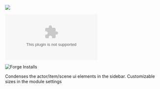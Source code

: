 ![](https://img.shields.io/badge/Foundry-v0.8.6-informational)
<!--- Downloads @ Latest Badge -->
<!--- replace <user>/<repo> with your username/repository -->
![Latest Release Download Count](https://img.shields.io/github/downloads/kandashi/smol-foundry/latest/module.zip)

<!--- Forge Bazaar Install % Badge -->
<!--- replace <your-module-name> with the `name` in your manifest -->
![Forge Installs](https://img.shields.io/badge/dynamic/json?label=Forge%20Installs&query=package.installs&suffix=%25&url=https%3A%2F%2Fforge-vtt.com%2Fapi%2Fbazaar%2Fpackage%2Fsmol-foundry&colorB=4aa94a)

Condenses the actor/item/scene ui elements in the sidebar. Customizable sizes in the module settings